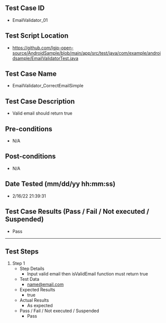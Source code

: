 ## Test Case ID
* EmailValidator_01
## Test Script Location
* https://github.com/lgjp-open-source/AndroidSample/blob/main/app/src/test/java/com/example/androidsample/EmailValidatorTest.java
## Test Case Name
* EmailValidator_CorrectEmailSimple
## Test Case Description
* Valid email should return true
## Pre-conditions
* N/A
## Post-conditions
* N/A
## Date Tested (mm/dd/yy hh:mm:ss)
* 2/16/22 21:39:31
## Test Case Results (Pass / Fail / Not executed / Suspended)
* Pass
---
## Test Steps
1. Step 1
	* Step Details
		* Input valid email then isValidEmail function must return true
	* Test Data
		* name@email.com
	* Expected Results
		* true
	* Actual Results
		* As expected
	* Pass / Fail / Not executed / Suspended
		* Pass
